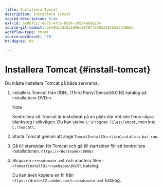 ```yaml
---
title: Installera Tomcat
description: Installera Tomcat
copied-description: true
exl-id: aed8fc1c-0d75-47ca-bbd4-c0934a66e284
source-git-commit: be43bbbd1051886c8979ff590a3197b2a7249b6a
workflow-type: tm+mt
source-wordcount: '78'
ht-degree: 0%

---
```


# Installera Tomcat {#install-tomcat}

Du måste installera Tomcat på båda servrarna.
1. Installera Tomcat från [!DNL \Third Party\Tomcat\6.0.18\] katalog på installations-DVD:n.

   >[!NOTE]
   >
   >Kontrollera att Tomcat är installerat på en plats där det inte finns några blanksteg i sökvägen. Du kan skriva `C:\Program Files\Tomcat`, men inte `C:\Tomcat\`.

1. Starta Tomcat genom att ange `TomcatInstallDir>\bin\catalina.bat run`.
1. Gå till startsidan för Tomcat och gå till startsidan för att kontrollera installationen. `https://<Hostname>:8080/`.
1. Skapa en `crossdomain.xml` och montera filen i `<TomcatInstallDir>\webapps\ROOT\` katalog.

   Du kan även kopiera en fil från `https://drmtest2.adobe.com/crossdomain.xml` katalog.
